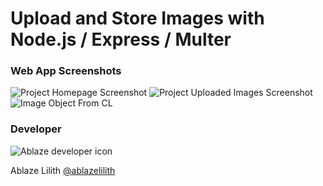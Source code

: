 # Upload and Store Images with Node.js / Express / Multer

### Web App Screenshots

![Project Homepage Screenshot](https://i.imgur.com/LREjrg7.png)
![Project Uploaded Images Screenshot](https://i.imgur.com/aGzwBNl.jpg)
![Image Object From CL](https://i.imgur.com/mElkciQ.png)

### Developer

![Ablaze developer icon](https://i.imgur.com/1lkVAvm.png)

Ablaze Lilith [@ablazelilith](https://twitter.com/ablazelilith)